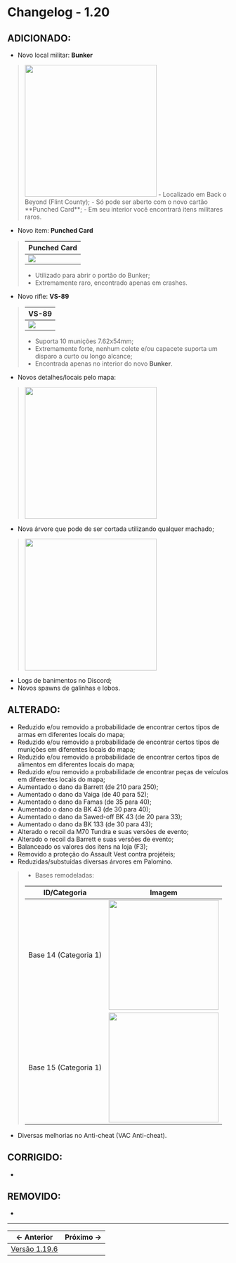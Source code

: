 # Changelog - 1.20

## **ADICIONADO**:
- Novo local militar: **Bunker**
> <img src="https://i.imgur.com/XgPzVuV.png" height=300/>
> - Localizado em Back o Beyond (Flint County);
> - Só pode ser aberto com o novo cartão **Punched Card**;
> - Em seu interior você encontrará itens militares raros.

- Novo item: **Punched Card**

> | Punched Card |
> |--------------|
> |<img src="https://i.imgur.com/JdKwVIN.png"/> |
> - Utilizado para abrir o portão do Bunker;
> - Extremamente raro, encontrado apenas em crashes.

- Novo rifle: **VS-89**
> | VS-89 |
> |-------|
> |<img src="https://i.imgur.com/GqNQBDG.png"/> |> 
> - Suporta 10 munições 7.62x54mm;
> - Extremamente forte, nenhum colete e/ou capacete suporta um disparo a curto ou longo alcance;
> - Encontrada apenas no interior do novo **Bunker**.

- Novos detalhes/locais pelo mapa:
> <img src="https://i.imgur.com/FignNu2.png" height=300/>

- Nova árvore que pode de ser cortada utilizando qualquer machado;
> <img src="https://i.imgur.com/WWetsF9.png" height=300/>
- Logs de banimentos no Discord;
- Novos spawns de galinhas e lobos.

## **ALTERADO**:
- Reduzido e/ou removido a probabilidade de encontrar certos tipos de armas em diferentes locais do mapa;
- Reduzido e/ou removido a probabilidade de encontrar certos tipos de munições em diferentes locais do mapa;
- Reduzido e/ou removido a probabilidade de encontrar certos tipos de alimentos em diferentes locais do mapa;
- Reduzido e/ou removido a probabilidade de encontrar peças de veículos em diferentes locais do mapa;
- Aumentado o dano da Barrett (de 210 para 250);
- Aumentado o dano da Vaiga (de 40 para 52);
- Aumentado o dano da Famas (de 35 para 40);
- Aumentado o dano da BK 43 (de 30 para 40);
- Aumentado o dano da Sawed-off BK 43 (de 20 para 33);
- Aumentado o dano da BK 133 (de 30 para 43);
- Alterado o recoil da M70 Tundra e suas versões de evento;
- Alterado o recoil da Barrett e suas versões de evento;
- Balanceado os valores dos itens na loja (F3);
- Removido a proteção do Assault Vest contra projéteis;
- Reduzidas/substuídas diversas árvores em Palomino.
> - Bases remodeladas:
> 
> | ID/Categoria | Imagem |
> | :--: | :--: |
> | Base 14 (Categoria 1) | <img src="https://i.imgur.com/uu7RKln.png" height=250/> |
> | Base 15 (Categoria 1) | <img src="https://i.imgur.com/PokcadT.png" height=250/> |

- Diversas melhorias no Anti-cheat (VAC Anti-cheat).

## **CORRIGIDO**:
- 

## **REMOVIDO**:
- 
_____
← Anterior             |  Próximo →
:-------------------------:|:-------------------------:
[Versão 1.19.6](https://www.stoneagemta.com/releases/dayz/1.19.6) |